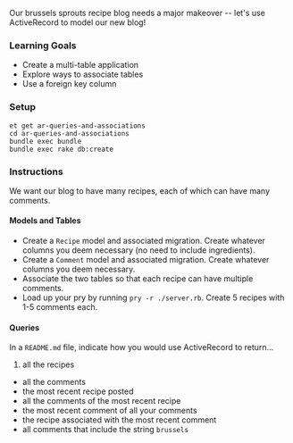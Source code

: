 Our brussels sprouts recipe blog needs a major makeover -- let's use ActiveRecord to model our new blog!

### Learning Goals

* Create a multi-table application
* Explore ways to associate tables
* Use a foreign key column

### Setup

```no-highlight
et get ar-queries-and-associations
cd ar-queries-and-associations
bundle exec bundle
bundle exec rake db:create
```

### Instructions
We want our blog to have many recipes, each of which can have many comments.

#### Models and Tables
* Create a `Recipe` model and associated migration. Create whatever columns you deem necessary (no need to include ingredients).
* Create a `Comment` model and associated migration. Create whatever columns you deem necessary.
* Associate the two tables so that each recipe can have multiple comments.
* Load up your pry by running `pry -r ./server.rb`. Create 5 recipes with 1-5 comments each.

#### Queries
In a `README.md` file, indicate how you would use ActiveRecord to return...
  1. all the recipes
  * all the comments
  * the most recent recipe posted
  * all the comments of the most recent recipe
  * the most recent comment of all your comments
  * the recipe associated with the most recent comment
  * all comments that include the string `brussels`
